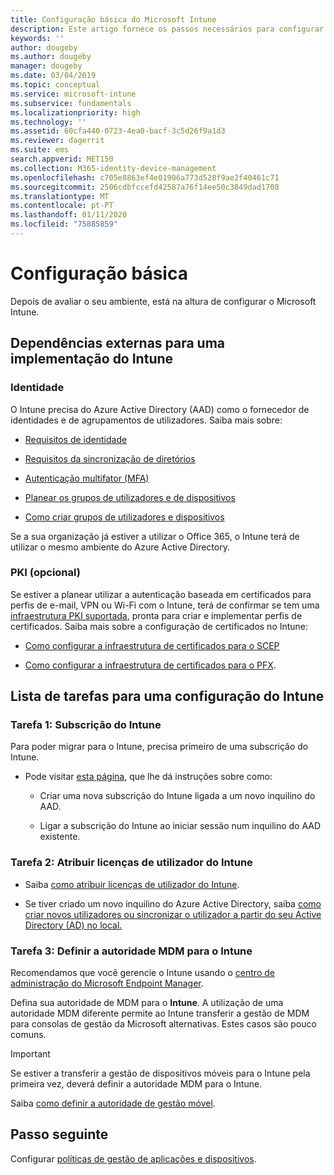 ```yaml
---
title: Configuração básica do Microsoft Intune
description: Este artigo fornece os passos necessários para configurar o Microsoft Intune.
keywords: ''
author: dougeby
ms.author: dougeby
manager: dougeby
ms.date: 03/04/2019
ms.topic: conceptual
ms.service: microsoft-intune
ms.subservice: fundamentals
ms.localizationpriority: high
ms.technology: ''
ms.assetid: 60cfa440-0723-4ea0-bacf-3c5d26f9a1d3
ms.reviewer: dagerrit
ms.suite: ems
search.appverid: MET150
ms.collection: M365-identity-device-management
ms.openlocfilehash: c705e8863ef4e01906a773d528f9ae2f40461c71
ms.sourcegitcommit: 2506cdbfccefd42587a76f14ee50c3849dad1708
ms.translationtype: MT
ms.contentlocale: pt-PT
ms.lasthandoff: 01/11/2020
ms.locfileid: "75885859"
---
```

# <a name="basic-setup"></a>Configuração básica

Depois de avaliar o seu ambiente, está na altura de configurar o Microsoft Intune.

## <a name="external-dependencies-for-an-intune-deployment"></a>Dependências externas para uma implementação do Intune

### <a name="identity"></a>Identidade

O Intune precisa do Azure Active Directory (AAD) como o fornecedor de identidades e de agrupamentos de utilizadores. Saiba mais sobre:

- [Requisitos de identidade](https://docs.microsoft.com/azure/active-directory/active-directory-hybrid-identity-design-considerations-overview#design-considerations-overview)

- [Requisitos da sincronização de diretórios](https://docs.microsoft.com/azure/active-directory/active-directory-hybrid-identity-design-considerations-directory-sync-requirements)

- [Autenticação multifator (MFA)](https://docs.microsoft.com/azure/active-directory/authentication/concept-mfa-howitworks)

- [Planear os grupos de utilizadores e de dispositivos](users-add.md)

- [Como criar grupos de utilizadores e dispositivos](groups-get-started.md)

Se a sua organização já estiver a utilizar o Office 365, o Intune terá de utilizar o mesmo ambiente do Azure Active Directory.

### <a name="pki-optional"></a>PKI (opcional)

Se estiver a planear utilizar a autenticação baseada em certificados para perfis de e-mail, VPN ou Wi-Fi com o Intune, terá de confirmar se tem uma [infraestrutura PKI suportada](../protect/certificates-configure.md), pronta para criar e implementar perfis de certificados. Saiba mais sobre a configuração de certificados no Intune:

- [Como configurar a infraestrutura de certificados para o SCEP](/intune/certificates-scep-configure)

- [Como configurar a infraestrutura de certificados para o PFX](/intune/certficates-pfx-configure).


## <a name="task-list-for-an-intune-setup"></a>Lista de tarefas para uma configuração do Intune

### <a name="task-1-intune-subscription"></a>Tarefa 1: Subscrição do Intune

Para poder migrar para o Intune, precisa primeiro de uma subscrição do Intune.

- Pode visitar [esta página](https://admin.microsoft.com/Signup/Signup.aspx?OfferId=40BE278A-DFD1-470a-9EF7-9F2596EA7FF9&dl=INTUNE_A&ali=1#0), que lhe dá instruções sobre como:

  - Criar uma nova subscrição do Intune ligada a um novo inquilino do AAD.

  - Ligar a subscrição do Intune ao iniciar sessão num inquilino do AAD existente.

### <a name="task-2-assign-intune-user-licenses"></a>Tarefa 2: Atribuir licenças de utilizador do Intune

- Saiba [como atribuir licenças de utilizador do Intune](licenses-assign.md).

- Se tiver criado um novo inquilino do Azure Active Directory, saiba [como criar novos utilizadores ou sincronizar o utilizador a partir do seu Active Directory (AD) no local.](https://docs.microsoft.com/azure/active-directory/connect/active-directory-aadconnect)

### <a name="task-3-set-your-mdm-authority-to-intune"></a>Tarefa 3: Definir a autoridade MDM para o Intune

Recomendamos que você gerencie o Intune usando o [centro de administração do Microsoft Endpoint Manager](https://go.microsoft.com/fwlink/?linkid=2109431).

Defina sua autoridade de MDM para o **Intune**. A utilização de uma autoridade MDM diferente permite ao Intune transferir a gestão de MDM para consolas de gestão da Microsoft alternativas. Estes casos são pouco comuns.

> [!IMPORTANT]
> Se estiver a transferir a gestão de dispositivos móveis para o Intune pela primeira vez, deverá definir a autoridade MDM para o Intune.

Saiba [como definir a autoridade de gestão móvel](mdm-authority-set.md).

## <a name="next-step"></a>Passo seguinte

Configurar [políticas de gestão de aplicações e dispositivos](../migration-guide-configure-policies.md).

